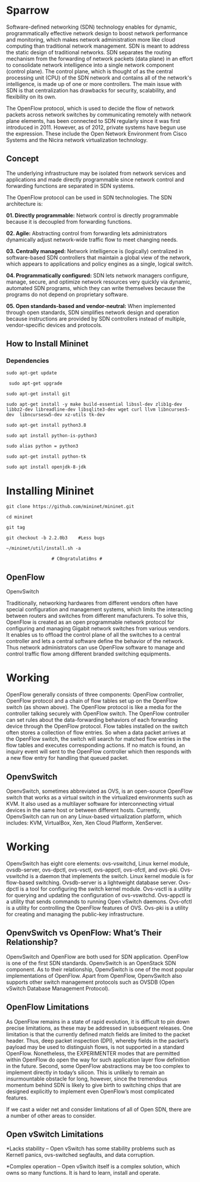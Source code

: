 # Sparrow #
Software-defined networking (SDN) technology enables for dynamic, programmatically effective network design to boost network performance and monitoring, which makes network administration more like cloud computing than traditional network management. SDN is meant to address the static design of traditional networks. SDN separates the routing mechanism from the forwarding of network packets (data plane) in an effort to consolidate network intelligence into a single network component (control plane). The control plane, which is thought of as the central processing unit (CPU) of the SDN network and contains all of the network's intelligence, is made up of one or more controllers. The main issue with SDN is that centralization has drawbacks for security, scalability, and flexibility on its own.

The OpenFlow protocol, which is used to decide the flow of network packets across network switches by communicating remotely with network plane elements, has been connected to SDN regularly since it was first introduced in 2011. However, as of 2012, private systems have begun use the expression. These include the Open Network Environment from Cisco Systems and the Nicira network virtualization technology.
## Concept ##
The underlying infrastructure may be isolated from network services and applications and made directly programmable since network control and forwarding functions are separated in SDN systems.

The OpenFlow protocol can be used in SDN technologies. The SDN architecture is: 

**01. Directly programmable:** Network control is directly programmable because it is decoupled from forwarding functions.
   
**02. Agile:** Abstracting control from forwarding lets administrators dynamically adjust network-wide traffic flow to meet changing needs.
    
**03. Centrally managed:** Network intelligence is (logically) centralized in software-based SDN controllers that maintain a global view of the network, which appears to applications and policy engines as a single, logical switch.
    
**04. Programmatically configured:** SDN lets network managers configure, manage, secure, and optimize network resources very quickly via dynamic, automated SDN programs, which they can write themselves because the programs do not depend on proprietary software.
    
**05. Open standards-based and vendor-neutral:** When implemented through open standards, SDN simplifies network design and operation because instructions are provided by SDN controllers instead of multiple, vendor-specific devices and protocols.
   
## How to Install Mininet ##

### Dependencies ###

```sudo apt-get update```

``` sudo apt-get upgrade```

```sudo apt-get install git```

```sudo apt-get install -y make build-essential libssl-dev zlib1g-dev libbz2-dev libreadline-dev libsqlite3-dev wget curl llvm libncurses5-dev  libncursesw5-dev xz-utils tk-dev```

```sudo apt-get install python3.8```

```sudo apt install python-is-python3```

```sudo alias python = python3```

```sudo apt-get install python-tk```

```sudo apt install openjdk-8-jdk```

# Installing Mininet #
```git clone https://github.com/mininet/mininet.git```

  ```cd mininet```
  
  ```git tag```
  
  ```git checkout -b 2.2.0b3    #Less bugs```
  
  ```~/mininet/util/install.sh -a```
                     
                     # C0ngratulati0ns #
                     
## OpenFlow ##

OpenvSwitch

Traditionally, networking hardwares from different vendors often have special configuration and management systems, which limits the interacting between routers and switches from different manufacturers. To solve this, OpenFlow is created as an open programmable network protocol for configuring and managing Gigabit network switches from various vendors. It enables us to offload the control plane of all the switches to a central controller and lets a central software define the behavior of the network. Thus network administrators can use OpenFlow software to manage and control traffic flow among different branded switching equipments.

# Working #

OpenFlow generally consists of three components: OpenFlow controller, OpenFlow protocol and a chain of flow tables set up on the OpenFlow switch (as shown above). The OpenFlow protocol is like a media for the controller talking securely with OpenFlow switch. The OpenFlow controller can set rules about the data-forwarding behaviors of each forwarding device through the OpenFlow protocol. Flow tables installed on the switch often stores a collection of flow entries. So when a data packet arrives at the OpenFlow switch, the switch will search for matched flow entries in the flow tables and executes corresponding actions. If no match is found, an inquiry event will sent to the OpenFlow controller which then responds with a new flow entry for handling that queued packet.

## OpenvSwitch ##

OpenvSwitch, sometimes abbreviated as OVS, is an open-source OpenFlow switch that works as a virtual switch in the virtualized environments such as KVM. It also used as a multilayer software for interconnecting virtual devices in the same host or between different hosts. Currently, OpenvSwitch can run on any Linux-based virtualization platform, which includes: KVM, VirtualBox, Xen, Xen Cloud Platform, XenServer.

# Working #

OpenvSwitch has eight core elements: ovs-vswitchd, Linux kernel module, ovsdb-server, ovs-dpctl, ovs-vsctl, ovs-appctl, ovs-ofctl, and ovs-pki. Ovs-vswitchd is a daemon that implements the switch. Linux kernel module is for flow-based switching. Ovsdb-server is a lightweight database server. Ovs-dpctl is a tool for configuring the switch kernel module. Ovs-vsctl is a utility for querying and updating the configuration of ovs-vswitchd. Ovs-appctl is a utility that sends commands to running Open vSwitch daemons. Ovs-ofctl is a utility for controlling the OpenFlow features of OVS. Ovs-pki is a utility for creating and managing the public-key infrastructure.

## OpenvSwitch vs OpenFlow: What’s Their Relationship? ##

OpenvSwitch and OpenFlow are both used for SDN application. OpenFlow is one of the first SDN standards. OpenvSwitch is an OpenStack SDN component. As to their relationship, OpenvSwitch is one of the most popular implementations of OpenFlow. Apart from OpenFlow, OpenvSwitch also supports other switch management protocols such as OVSDB (Open vSwitch Database Management Protocol).

## OpenFlow Limitations ##

As OpenFlow remains in a state of rapid evolution, it is difficult to pin down precise limitations, as these may be addressed in subsequent releases. One limitation is that the currently defined match fields are limited to the packet header. Thus, deep packet inspection (DPI), whereby fields in the packet’s payload may be used to distinguish flows, is not supported in a standard OpenFlow. Nonetheless, the EXPERIMENTER modes that are permitted within OpenFlow do open the way for such application layer flow definition in the future. Second, some OpenFlow abstractions may be too complex to implement directly in today’s silicon. This is unlikely to remain an insurmountable obstacle for long, however, since the tremendous momentum behind SDN is likely to give birth to switching chips that are designed explicitly to implement even OpenFlow’s most complicated features.

If we cast a wider net and consider limitations of all of Open SDN, there are a number of other areas to consider.

## Open vSwitch Limitations ##

*Lacks stability – Open vSwitch has some stability problems such as Kernetl panics, ovs-switched segfaults, and data corruption.

*Complex operation – Open vSwitch itself is a complex solution, which owns so many functions. It is hard to learn, install and operate.


